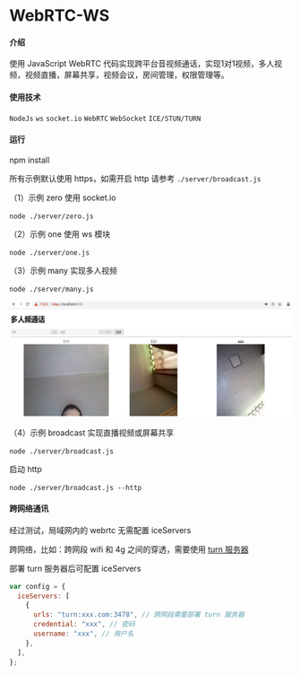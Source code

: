 # WebRTC-WS

#### 介绍

使用 JavaScript WebRTC 代码实现跨平台音视频通话，实现1对1视频，多人视频，视频直播，屏幕共享，视频会议，房间管理，权限管理等。

#### 使用技术

`NodeJs` `ws` `socket.io` `WebRTC` `WebSocket` `ICE/STUN/TURN`

#### 运行

npm install

所有示例默认使用 https，如需开启 http 请参考 `./server/broadcast.js`

（1）示例 zero 使用 socket.io

`node ./server/zero.js`

（2）示例 one 使用 ws 模块

`node ./server/one.js`

（3）示例 many 实现多人视频

`node ./server/many.js`

![效果图](example/many/1.png "效果图")

（4）示例 broadcast 实现直播视频或屏幕共享

`node ./server/broadcast.js`

启动 http

`node ./server/broadcast.js --http`

#### 跨网络通讯

经过测试，局域网内的 webrtc 无需配置 iceServers

跨网络，比如：跨网段 wifi 和 4g 之间的穿透，需要使用 [turn 服务器](https://sanyers.github.io/blog/web/webrtc/turn%E6%9C%8D%E5%8A%A1%E5%99%A8%E9%83%A8%E7%BD%B2.html)

部署 turn 服务器后可配置 iceServers

```js
var config = {
  iceServers: [
    {
      urls: "turn:xxx.com:3478", // 跨网段需要部署 turn 服务器
      credential: "xxx", // 密码
      username: "xxx", // 用户名
    },
  ],
};
```